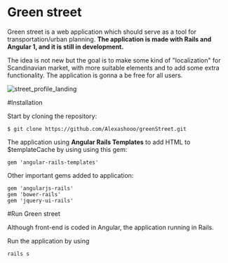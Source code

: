 # Green street

Green street is a web application which should serve as a tool for transportation/urban planning. **The application is made with Rails and Angular 1, and
it is still in development.**

The idea is not new but the goal is to make some kind of "localization" for Scandinavian market, with more suitable elements and to
add some extra functionality. The application is gonna a be free for all users.

![street_profile_landing](https://cloud.githubusercontent.com/assets/13839425/23521488/85fefb68-ff7f-11e6-81c0-b95f86fd4a98.gif)


#Installation

Start by cloning the repository:

```
$ git clone https://github.com/Alexashooo/greenStreet.git
```
The application using **Angular Rails Templates** to add HTML to $templateCache by using using this gem:

```
gem 'angular-rails-templates'
```

Other important gems added to application:

```
gem 'angularjs-rails'
gem 'bower-rails'
gem 'jquery-ui-rails'
```

#Run Green street

Although front-end is coded in Angular, the application running in Rails.

Run the application by using

```
rails s
```
